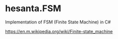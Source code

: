 # hesanta.FSM
Implementation of FSM (Finite State Machine) in C#

https://en.m.wikipedia.org/wiki/Finite-state_machine
